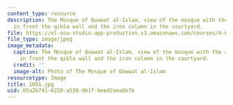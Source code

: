 ```yaml
---
content_type: resource
description: The Mosque of Quwwat al-Islam, view of the mosque with the arched screen
  in front the qibla wall and the iron column in the courtyard.
file: https://ol-ocw-studio-app-production.s3.amazonaws.com/courses/4-614-religious-architecture-and-islamic-cultures-fall-2002/05a2b7416220a5389b1fbeed2aea6b7b_1091.jpg
file_type: image/jpeg
image_metadata:
  caption: The Mosque of Quwwat al-Islam, view of the mosque with the arched screen
    in front the qibla wall and the iron column in the courtyard.
  credit: ''
  image-alt: Photo of The Mosque of Quwwat al-Islam
resourcetype: Image
title: 1091.jpg
uid: 05a2b741-6220-a538-9b1f-beed2aea6b7b
---
```

